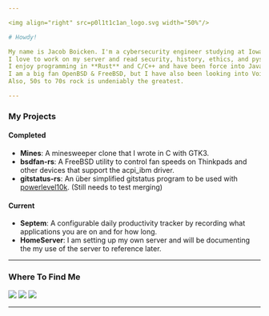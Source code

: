 ```yaml
---

<img align="right" src=p0l1t1c1an_logo.svg width="50%"/>

# Howdy! 

My name is Jacob Boicken. I'm a cybersecurity engineer studying at Iowa State.
I love to work on my server and read security, history, ethics, and pyschology books.
I enjoy programming in **Rust** and C/C++ and have been force into Java for schoolwork.
I am a big fan OpenBSD & FreeBSD, but I have also been looking into Void Linux.
Also, 50s to 70s rock is undeniably the greatest.    

---
```


### My Projects
#### Completed
- **Mines**: A minesweeper clone that I wrote in C with GTK3.
- **bsdfan-rs**: A FreeBSD utility to control fan speeds on Thinkpads and other devices that support the acpi_ibm driver. 
- **gitstatus-rs**: An über simplified gitstatus program to be used with [powerlevel10k](https://github.com/romkatv/powerlevel10k). (Still needs to test merging)

#### Current
- **Septem**: A configurable daily productivity tracker by recording what applications you are on and for how long.
- **HomeServer**: I am setting up my own server and will be documenting the my use of the server to reference later.

---

### Where To Find Me
<div>
  
  [<img src="https://img.shields.io/badge/GitHub-%2312100E.svg?&style=for-the-badge&logo=Github&logoColor=white&color=222222" />][github]
  [<img src="https://img.shields.io/badge/linkedin-%230077B5.svg?&style=for-the-badge&logo=linkedin&logoColor=white" />][linkedin]
  [<img src="https://img.shields.io/badge/discord-7289da.svg?&style=for-the-badge&logo=discord&logoColor=white" />][discord]

</div>

---

<!-- Where to Find Me -->
[github]: https://github.com/p0l1t1c1an
[linkedin]: https://www.linkedin.com/in/jacob-boicken-0201571b7/
[discord]: https://discordapp.com/users/745105200523771924 

